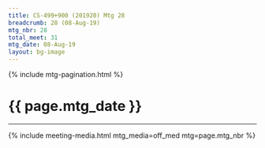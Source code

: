 ```yaml
---
title: CS-499+900 (201920) Mtg 28
breadcrumb: 28 (08-Aug-19)
mtg_nbr: 28
total_meet: 31
mtg_date: 08-Aug-19
layout: bg-image
---
```

{% include mtg-pagination.html %}
<h1 class="text-center">{{ page.mtg_date }}</h1>
<hr />
{% include meeting-media.html mtg_media=off_med mtg=page.mtg_nbr %}
